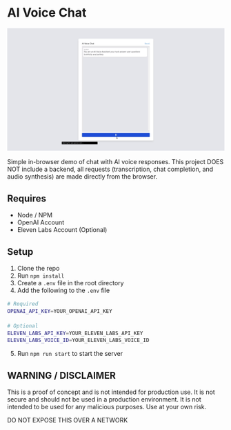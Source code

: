 # AI Voice Chat

![AI Voice Chat](./assets/demo.gif)

Simple in-browser demo of chat with AI voice responses. This project DOES NOT include a backend, all requests (transcription, chat completion, and audio synthesis) are made directly from the browser.

## Requires

- Node / NPM
- OpenAI Account
- Eleven Labs Account (Optional)

## Setup

1. Clone the repo
2. Run `npm install`
3. Create a `.env` file in the root directory
4. Add the following to the `.env` file
```bash
# Required
OPENAI_API_KEY=YOUR_OPENAI_API_KEY

# Optional
ELEVEN_LABS_API_KEY=YOUR_ELEVEN_LABS_API_KEY
ELEVEN_LABS_VOICE_ID=YOUR_ELEVEN_LABS_VOICE_ID
```
5. Run `npm run start` to start the server

## WARNING / DISCLAIMER

This is a proof of concept and is not intended for production use. It is not secure and should not be used in a production environment. It is not intended to be used for any malicious purposes. Use at your own risk.

DO NOT EXPOSE THIS OVER A NETWORK